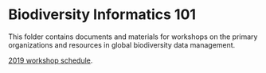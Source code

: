 # Biodiversity Informatics 101 
This folder contains documents and materials for workshops on the primary organizations and resources in global biodiversity data management.

[2019 workshop schedule](bi101_schedule_2019.md).
